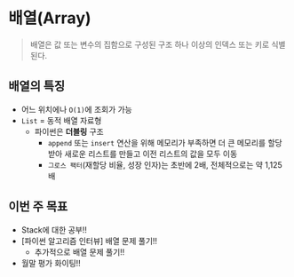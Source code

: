 # 배열(Array)
> 배열은 값 또는 변수의 집함으로 구성된 구조
> 하나 이상의 인덱스 또는 키로 식별된다.

## 배열의 특징
- 어느 위치에나 `O(1)`에 조회가 가능
- `List` = 동적 배열 자료형
    - 파이썬은 **더블링** 구조
        - `append` 또는 `insert` 연산을 위해 메모리가 부족하면 더 큰 메모리를 할당 받아 새로운 리스트를 만들고 이전 리스트의 값을 모두 이동
        - `그로스 팩터`(재할당 비율, 성장 인자)는 초반에 2배, 전체적으로는 약 1,125배

## 이번 주 목표
- Stack에 대한 공부!!
- [파이썬 알고리즘 인터뷰] 배열 문제 풀기!!
    - 추가적으로 배열 문제 풀기!!
- 월말 평가 화이팅!!